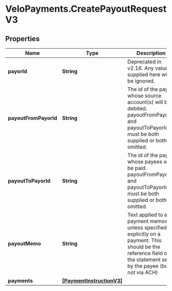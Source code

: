 # VeloPayments.CreatePayoutRequestV3

## Properties

Name | Type | Description | Notes
------------ | ------------- | ------------- | -------------
**payorId** | **String** | Deprecated in v2.16. Any value supplied here will be ignored. | [optional] 
**payoutFromPayorId** | **String** | The id of the payor whose source account(s) will be debited. payoutFromPayorId and payoutToPayorId must be both supplied or both omitted. | [optional] 
**payoutToPayorId** | **String** | The id of the payor whose payees will be paid. payoutFromPayorId and payoutToPayorId must be both supplied or both omitted. | [optional] 
**payoutMemo** | **String** | Text applied to all payment memos unless specified explicitly on a payment. This should be the reference field on the statement seen by the payee (but not via ACH) | [optional] 
**payments** | [**[PaymentInstructionV3]**](PaymentInstructionV3.md) |  | 



